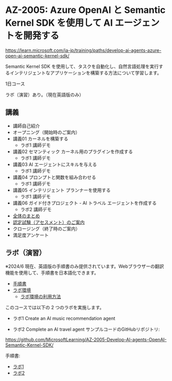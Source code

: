 # AZ-2005: Azure OpenAI と Semantic Kernel SDK を使用して AI エージェントを開発する

https://learn.microsoft.com/ja-jp/training/paths/develop-ai-agents-azure-open-ai-semantic-kernel-sdk/

Semantic Kernel SDK を使用して、タスクを自動化し、自然言語処理を実行するインテリジェントなアプリケーションを構築する方法について学習します。

1日コース

ラボ（演習）あり。（現在英語版のみ）

## 講義

- 講師自己紹介
- オープニング（開始時のご案内）
- 講義01 カーネルを構築する
  - ラボ1 講師デモ
- 講義02 セマンティック カーネル用のプラグインを作成する
  - ラボ1 講師デモ
- 講義03 AI エージェントにスキルを与える
  - ラボ1 講師デモ
- 講義04 プロンプトと関数を組み合わせる
  - ラボ1 講師デモ
- 講義05 インテリジェント プランナーを使用する
  - ラボ1 講師デモ
- 講義06 ガイド付きプロジェクト - AI トラベル エージェントを作成する
  - ラボ2 講師デモ
- [全体のまとめ](matome.md)
- [認定試験（アセスメント）のご案内](assessment.md)
- クロージング（終了時のご案内）
- 満足度アンケート


## ラボ（演習）

※2024/6 現在、英語版の手順書のみ提供されています。Webブラウザーの翻訳機能を使用して、手順書を日本語化できます。

- [手順書](https://microsoftlearning.github.io/mslearn-ai-language/)
- [ラボ環境](https://esi.learnondemand.net/)
  - [ラボ環境の利用方法](../ラボ環境の利用方法.pdf)

このコースでは以下の 2 つのラボを実施します。
- ラボ1 Create an AI music recommendation agent

- ラボ2 Complete an AI travel agent
サンプルコードのGitHubリポジトリ:

https://github.com/MicrosoftLearning/AZ-2005-Develop-AI-agents-OpenAI-Semantic-Kernel-SDK/

<!--
https://github.com/MicrosoftLearning/MSLearn-Develop-AI-Agents-with-Azure-OpenAI-and-Semantic-Kernel-SDK
-->

手順書:

- [ラボ1](https://github.com/MicrosoftLearning/AZ-2005-Develop-AI-agents-OpenAI-Semantic-Kernel-SDK/blob/master/Instructions/Labs/lab-01-create-music-suggestion-agent.md)
- [ラボ2](https://github.com/MicrosoftLearning/AZ-2005-Develop-AI-agents-OpenAI-Semantic-Kernel-SDK/blob/master/Instructions/Labs/lab-02-complete-ai-travel-agent.md)
